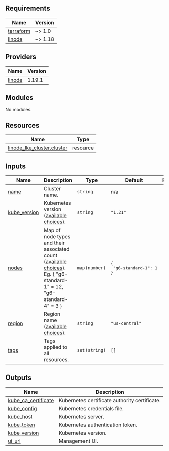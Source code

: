 <!-- BEGIN_TF_DOCS -->

## Requirements

| Name                                                                     | Version |
| ------------------------------------------------------------------------ | ------- |
| <a name="requirement_terraform"></a> [terraform](#requirement_terraform) | ~> 1.0  |
| <a name="requirement_linode"></a> [linode](#requirement_linode)          | ~> 1.18 |

## Providers

| Name                                                      | Version |
| --------------------------------------------------------- | ------- |
| <a name="provider_linode"></a> [linode](#provider_linode) | 1.19.1  |

## Modules

No modules.

## Resources

| Name | Type |
| --- | --- |
| [linode_lke_cluster.cluster](https://registry.terraform.io/providers/linode/linode/latest/docs/resources/lke_cluster) | resource |

## Inputs

| Name | Description | Type | Default | Required |
| --- | --- | --- | --- | :-: |
| <a name="input_name"></a> [name](#input_name) | Cluster name. | `string` | n/a | yes |
| <a name="input_kube_version"></a> [kube_version](#input_kube_version) | Kubernetes version ([available choices](https://developers.linode.com/api/v4/lke-versions)). | `string` | `"1.21"` | no |
| <a name="input_nodes"></a> [nodes](#input_nodes) | Map of node types and their associated count ([available choices](https://api.linode.com/v4/linode/types)). <br>Eg. { "g6-standard-1" = 12, "g6-standard-4" = 3 } | `map(number)` | <pre>{<br> "g6-standard-1": 1<br>}</pre> | no |
| <a name="input_region"></a> [region](#input_region) | Region name ([available choices](https://developers.linode.com/api/v4/regions)). | `string` | `"us-central"` | no |
| <a name="input_tags"></a> [tags](#input_tags) | Tags applied to all resources. | `set(string)` | `[]` | no |

## Outputs

| Name | Description |
| --- | --- |
| <a name="output_kube_ca_certificate"></a> [kube_ca_certificate](#output_kube_ca_certificate) | Kubernetes certificate authority certificate. |
| <a name="output_kube_config"></a> [kube_config](#output_kube_config) | Kubernetes credentials file. |
| <a name="output_kube_host"></a> [kube_host](#output_kube_host) | Kubernetes server. |
| <a name="output_kube_token"></a> [kube_token](#output_kube_token) | Kubernetes authentication token. |
| <a name="output_kube_version"></a> [kube_version](#output_kube_version) | Kubernetes version. |
| <a name="output_ui_url"></a> [ui_url](#output_ui_url) | Management UI. |

<!-- END_TF_DOCS -->
